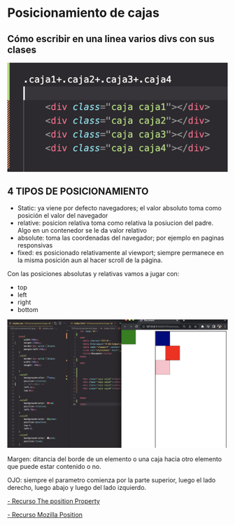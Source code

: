 # Posicionamiento de cajas

## Cómo escribir en una linea varios divs con sus clases<br/>

![div y clases](./img/abrevaicion%20para%20generar%20varios%20divs%20con%20clases.png)

## 4 TIPOS DE POSICIONAMIENTO

- Static: ya viene por defecto navegadores; el valor absoluto toma como posición el valor del navegador
- relative: posicion relativa toma como relativa la posiucion del padre. Algo en un contenedor se le da valor relativo
- absolute: toma las coordenadas del navegador; por ejemplo en paginas responsivas
- fixed: es posicionado relativamente al viewport; siempre permanece en la misma posición aun al hacer scroll de la página.

Con las posiciones absolutas y relativas
vamos a jugar con:

- top
- left
- right
- bottom

![posicionamiento](./img/posicionamiento%20cajas.png)

Margen: ditancia del borde de un elemento o una caja hacia otro elemento que puede estar contenido o no.

OJO: siempre el parametro comienza por la parte superior, luego el lado derecho, luego abajo y luego del lado izquierdo.

<a href="https://www.w3schools.com/css/css_positioning.asp"> - Recurso The position Property</a>

<a href="https://developer.mozilla.org/en-US/docs/Web/CSS/position"> - Recurso Mozilla Position</a>
